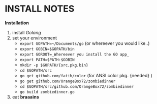 INSTALL NOTES
=============

**Installation**

1. install *Golang*
2. set your environment
   * `export GOPATH=~/Documents/go`   (or whereever you would like..)
   * `export GOBIN=$GOPATH/bin`
   * `export GOROOT=_Whereever you install the GO app_`
   * `export PATH=$PATH:$GOBIN`
   * `mkdir -p $GOPATH/{src,pkg,bin}`
   * `cd $GOPATH/src`
   * `go get github.com/fatih/color`  (for ANSI color pkg.  {needed} )
   * `go get github.com/OrangeBox72/zombiedinner`
   * `cd $GOPATH/src/github.com/OrangeBox72/zombiedinner`
   * `go build zombiedinner.go`
3. eat **braaains**



